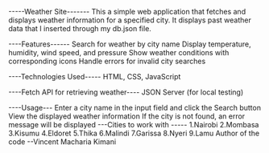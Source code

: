 -----Weather Site-------
This a simple web application that fetches and displays weather information for a specified city.
It displays past weather data that I inserted through my db.json file.

----Features------
   Search for weather by city name
   Display temperature, humidity, wind speed, and pressure
   Show weather conditions with corresponding icons
   Handle errors for invalid city searches

----Technologies Used-----
     HTML, 
     CSS, 
     JavaScript

----Fetch API for retrieving weather----
    JSON Server (for local testing)

----Usage---
    Enter a city name in the input field and click the Search button
    View the displayed weather information
    If the city is not found, an error message will be displayed
---Cities to work with -----
   1.Nairobi
   2.Mombasa
   3.Kisumu
   4.Eldoret
   5.Thika
   6.Malindi
   7.Garissa
   8.Nyeri
   9.Lamu
Author of the code --Vincent Macharia Kimani


  